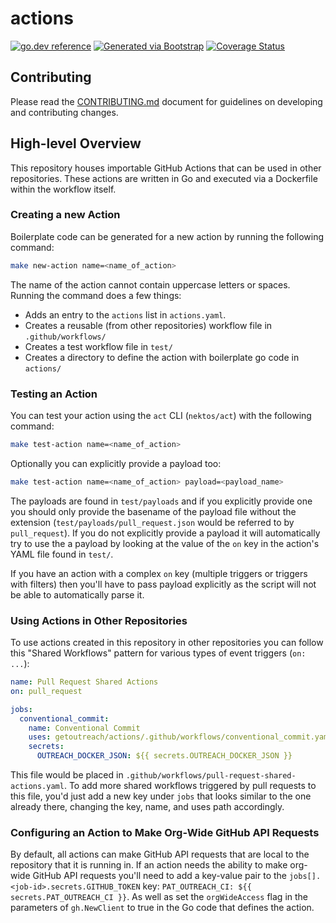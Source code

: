 # actions
[![go.dev reference](https://img.shields.io/badge/go.dev-reference-007d9c?logo=go&logoColor=white)](https://engdocs.outreach.cloud/github.com/getoutreach/actions)
[![Generated via Bootstrap](https://img.shields.io/badge/Outreach-Bootstrap-%235951ff)](https://github.com/getoutreach/bootstrap)
[![Coverage Status](https://coveralls.io/repos/github/getoutreach/actions/badge.svg?branch=main)](https://coveralls.io/github//getoutreach/actions?branch=main)
<!-- <<Stencil::Block(extraBadges)>> -->

<!-- <</Stencil::Block>> -->



## Contributing

Please read the [CONTRIBUTING.md](CONTRIBUTING.md) document for guidelines on developing and contributing changes.

## High-level Overview

<!-- <<Stencil::Block(overview)>> -->

This repository houses importable GitHub Actions that can be used in other repositories.
These actions are written in Go and executed via a Dockerfile within the workflow itself.

### Creating a new Action

Boilerplate code can be generated for a new action by running the following command:

```bash
make new-action name=<name_of_action>
```

The name of the action cannot contain uppercase letters or spaces. Running the command
does a few things:

- Adds an entry to the `actions` list in `actions.yaml`.
- Creates a reusable (from other repositories) workflow file in `.github/workflows/`
- Creates a test workflow file in `test/`
- Creates a directory to define the action with boilerplate go code in `actions/`

### Testing an Action

You can test your action using the `act` CLI (`nektos/act`) with the following command:

```bash
make test-action name=<name_of_action>
```

Optionally you can explicitly provide a payload too:

```bash
make test-action name=<name_of_action> payload=<payload_name>
```

The payloads are found in `test/payloads` and if you explicitly provide one you should only
provide the basename of the payload file without the extension
(`test/payloads/pull_request.json` would be referred to by `pull_request`). If you do not
explicitly provide a payload it will automatically try to use the a payload by looking at
the value of the `on` key in the action's YAML file found in `test/`.

If you have an action with a complex `on` key (multiple triggers or triggers with filters)
then you'll have to pass payload explicitly as the script will not be able to automatically
parse it.

### Using Actions in Other Repositories

To use actions created in this repository in other repositories you can follow this
"Shared Workflows" pattern for various types of event triggers (`on: ...`):

```yaml
name: Pull Request Shared Actions
on: pull_request

jobs:
  conventional_commit:
    name: Conventional Commit
    uses: getoutreach/actions/.github/workflows/conventional_commit.yaml@main
    secrets:
      OUTREACH_DOCKER_JSON: ${{ secrets.OUTREACH_DOCKER_JSON }}
```

This file would be placed in `.github/workflows/pull-request-shared-actions.yaml`. To
add more shared workflows triggered by pull requests to this file, you'd just add a new
key under `jobs` that looks similar to the one already there, changing the key, name,
and uses path accordingly.

### Configuring an Action to Make Org-Wide GitHub API Requests

By default, all actions can make GitHub API requests that are local to the repository
that it is running in. If an action needs the ability to make org-wide GitHub API
requests you'll need to add a key-value pair to the
`jobs[].<job-id>.secrets.GITHUB_TOKEN` key:
`PAT_OUTREACH_CI: ${{ secrets.PAT_OUTREACH_CI }}`. As well as set the `orgWideAccess`
flag in the parameters of `gh.NewClient` to true in the Go code that defines the action.

<!-- <</Stencil::Block>> -->
